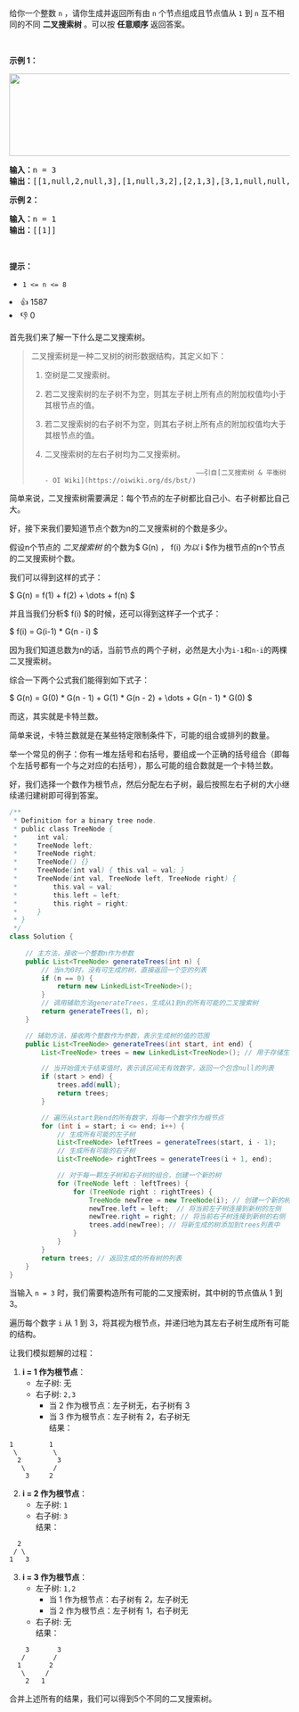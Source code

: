 <p>给你一个整数 <code>n</code> ，请你生成并返回所有由 <code>n</code> 个节点组成且节点值从 <code>1</code> 到 <code>n</code> 互不相同的不同 <strong>二叉搜索树</strong><em> </em>。可以按 <strong>任意顺序</strong> 返回答案。</p>

<p>&nbsp;</p>

<div class="original__bRMd"> 
 <div> 
  <p><strong>示例 1：</strong></p> 
  <img alt="" src="https://assets.leetcode.com/uploads/2021/01/18/uniquebstn3.jpg" style="width: 600px; height: 148px;" /> 
  <pre>
<strong>输入：</strong>n = 3
<strong>输出：</strong>[[1,null,2,null,3],[1,null,3,2],[2,1,3],[3,1,null,null,2],[3,2,null,1]]
</pre> 
 </div>
</div>

<p><strong>示例 2：</strong></p>

<pre>
<strong>输入：</strong>n = 1
<strong>输出：</strong>[[1]]
</pre>

<p>&nbsp;</p>

<p><strong>提示：</strong></p>

<ul> 
 <li><code>1 &lt;= n &lt;= 8</code></li> 
</ul>

<div><li>👍 1587</li><li>👎 0</li></div>


首先我们来了解一下什么是二叉搜索树。



> 二叉搜索树是一种二叉树的树形数据结构，其定义如下：
>
>
>
> 1.  空树是二叉搜索树。
> 2.  若二叉搜索树的左子树不为空，则其左子树上所有点的附加权值均小于其根节点的值。
> 3.  若二叉搜索树的右子树不为空，则其右子树上所有点的附加权值均大于其根节点的值。
> 4.  二叉搜索树的左右子树均为二叉搜索树。
>
>
>
> 												——引自[二叉搜索树 & 平衡树 - OI Wiki](https://oiwiki.org/ds/bst/)



简单来说，二叉搜索树需要满足：每个节点的左子树都比自己小、右子树都比自己大。



好，接下来我们要知道节点个数为n的二叉搜索树的个数是多少。



假设n个节点的 _二叉搜索树_ 的个数为$ G(n) $，$ f(i) $为以$ i $作为根节点的n个节点的二叉搜索树个数。



我们可以得到这样的式子：



$ G(n) = f(1) + f(2) + \dots + f(n)
$



并且当我们分析$ f(i) $的时候，还可以得到这样子一个式子：



$ f(i) = G(i-1) * G(n - i)
$



因为我们知道总数为n的话，当前节点的两个子树，必然是大小为`i-1`和`n-i`的两棵二叉搜索树。



综合一下两个公式我们能得到如下式子：



$ G(n) = G(0) * G(n - 1) + G(1) * G(n - 2) + \dots + G(n - 1) * G(0)
$



而这，其实就是卡特兰数。



简单来说，卡特兰数就是在某些特定限制条件下，可能的组合或排列的数量。



举一个常见的例子：你有一堆左括号和右括号，要组成一个正确的括号组合（即每个左括号都有一个与之对应的右括号），那么可能的组合数就是一个卡特兰数。



好，我们选择一个数作为根节点，然后分配左右子树，最后按照左右子树的大小继续递归建树即可得到答案。



```java
/**
 * Definition for a binary tree node.
 * public class TreeNode {
 *     int val;
 *     TreeNode left;
 *     TreeNode right;
 *     TreeNode() {}
 *     TreeNode(int val) { this.val = val; }
 *     TreeNode(int val, TreeNode left, TreeNode right) {
 *         this.val = val;
 *         this.left = left;
 *         this.right = right;
 *     }
 * }
 */
class Solution {
    
    // 主方法，接收一个整数n作为参数
    public List<TreeNode> generateTrees(int n) {
        // 当n为0时，没有可生成的树，直接返回一个空的列表
        if (n == 0) {
            return new LinkedList<TreeNode>();
        }
        // 调用辅助方法generateTrees，生成从1到n的所有可能的二叉搜索树
        return generateTrees(1, n);
    }

    // 辅助方法，接收两个整数作为参数，表示生成树的值的范围
    public List<TreeNode> generateTrees(int start, int end) {
        List<TreeNode> trees = new LinkedList<TreeNode>(); // 用于存储生成的所有树的列表

        // 当开始值大于结束值时，表示该区间无有效数字，返回一个包含null的列表
        if (start > end) {
            trees.add(null);
            return trees;
        }

        // 遍历从start到end的所有数字，将每一个数字作为根节点
        for (int i = start; i <= end; i++) {
            // 生成所有可能的左子树
            List<TreeNode> leftTrees = generateTrees(start, i - 1);
            // 生成所有可能的右子树
            List<TreeNode> rightTrees = generateTrees(i + 1, end);

            // 对于每一颗左子树和右子树的组合，创建一个新的树
            for (TreeNode left : leftTrees) {
                for (TreeNode right : rightTrees) {
                    TreeNode newTree = new TreeNode(i); // 创建一个新的树的根节点
                    newTree.left = left;  // 将当前左子树连接到新树的左侧
                    newTree.right = right; // 将当前右子树连接到新树的右侧
                    trees.add(newTree); // 将新生成的树添加到trees列表中
                }
            }
        }
        return trees; // 返回生成的所有树的列表
    }
}
```



当输入 `n = 3` 时，我们需要构造所有可能的二叉搜索树，其中树的节点值从 1 到 3。



遍历每个数字 `i` 从 1 到 3，将其视为根节点，并递归地为其左右子树生成所有可能的结构。



让我们模拟题解的过程：



1.  **i = 1 作为根节点**：
    - 左子树: 无
    - 右子树: `2,3`
        * 当 2 作为根节点：左子树无，右子树有 3
        * 当 3 作为根节点：左子树有 2，右子树无  
          结果：

```plain
1         1
 \         \
  2         3
   \       /
    3     2
```

2.  **i = 2 作为根节点**：
    - 左子树: `1`
    - 右子树: `3`  
      结果：

```plain
  2
 / \
1   3
```

3.  **i = 3 作为根节点**：
    - 左子树: `1,2`
        * 当 1 作为根节点：右子树有 2，左子树无
        * 当 2 作为根节点：左子树有 1，右子树无
    - 右子树: 无  
      结果：

```plain
    3       3
   /       /
  1       2
   \     /
    2   1
```



合并上述所有的结果，我们可以得到5个不同的二叉搜索树。

